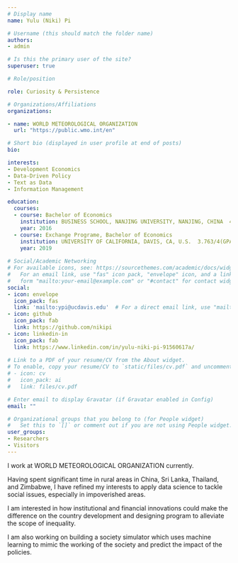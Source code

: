 ```yaml
---
# Display name
name: Yulu (Niki) Pi

# Username (this should match the folder name)
authors:
- admin

# Is this the primary user of the site?
superuser: true

# Role/position

role: Curiosity & Persistence

# Organizations/Affiliations
organizations:

- name: WORLD METEOROLOGICAL ORGANIZATION
  url: "https://public.wmo.int/en"

# Short bio (displayed in user profile at end of posts)
bio: 

interests:
- Development Economics
- Data-Driven Policy
- Text as Data
- Information Management

education:
  courses:
  - course: Bachelor of Economics 
    institution: BUSINESS SCHOOL, NANJING UNIVERSITY, NANJING, CHINA  4.38/5(GPA)                       
    year: 2016
  - course: Exchange Programe, Bachelor of Economics
    institution: UNIVERSITY OF CALIFORNIA, DAVIS, CA, U.S.  3.763/4(GPA)
    year: 2019
 
# Social/Academic Networking
# For available icons, see: https://sourcethemes.com/academic/docs/widgets/#icons
#   For an email link, use "fas" icon pack, "envelope" icon, and a link in the
#   form "mailto:your-email@example.com" or "#contact" for contact widget.
social:
- icon: envelope
  icon_pack: fas
  link: 'mailto:ypi@ucdavis.edu'  # For a direct email link, use "mailto:test@example.org".
- icon: github
  icon_pack: fab
  link: https://github.com/nikipi
- icon: linkedin-in
  icon_pack: fab
  link: https://www.linkedin.com/in/yulu-niki-pi-91560617a/
  
# Link to a PDF of your resume/CV from the About widget.
# To enable, copy your resume/CV to `static/files/cv.pdf` and uncomment the lines below.  
# - icon: cv
#   icon_pack: ai
#   link: files/cv.pdf

# Enter email to display Gravatar (if Gravatar enabled in Config)
email: ""

# Organizational groups that you belong to (for People widget)
#   Set this to `[]` or comment out if you are not using People widget.  
user_groups:
- Researchers
- Visitors
---
```


I work at WORLD METEOROLOGICAL ORGANIZATION currently.

Having spent significant time in rural areas in China, Sri Lanka, Thailand, and Zimbabwe, I have refined my interests to apply data science to tackle social issues, especially in impoverished areas.

I am interested in how institutional and financial innovations could make the difference on the country development and designing program to alleviate the scope of inequality.

I am also working on building a society simulator which uses machine learning to mimic the working of the society and predict the impact of the policies.



